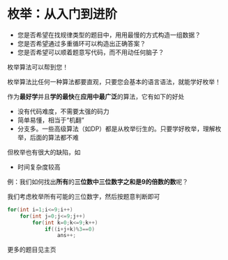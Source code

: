 # 枚举：从入门到进阶

- 您是否希望在找规律类型的题目中，用用最慢的方式构造一组数据？
- 您是否希望通过多重循环可以构造出正确答案？
- 您是否希望可以顺着题意写代码，而不用动任何脑子？

枚举算法可以帮到您！

枚举算法比任何一种算法都要直观，只要您会基本的语言语法，就能学好枚举！

作为**最好学**并且**学的最快**在**应用中最广泛**的算法，它有如下的好处

- 没有代码难度，不需要太强的码力
- 简单易懂，相当于“机翻”
- 分支多。一些高级算法（如DP）都是从枚举衍生的。只要学好枚举，理解枚举，后面的算法都不难

但枚举也有很大的缺陷，如

- 时间复杂度较高

例：我们如何找出**所有**的**三位数中三位数字之和是9的倍数的数**呢？

我们考虑枚举所有可能的三位数字，然后按题意判断即可

```cpp
for(int i=1;i<=9;i++)
    for(int j=0;j<=9;j++)
        for(int k=0;k<=9;k++)
            if((i+j+k)%3==0)
                ans++;
```

更多的题目见主页

